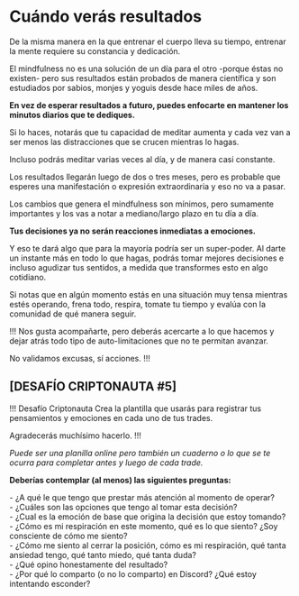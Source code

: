 # Cuándo verás resultados

De la misma manera en la que entrenar el cuerpo lleva su tiempo, entrenar la mente requiere su constancia y dedicación.

El mindfulness no es una solución de un día para el otro -porque éstas no existen- pero sus resultados están probados de manera científica y son estudiados por sabios, monjes y yoguis desde hace miles de años.

**En vez de esperar resultados a futuro, puedes enfocarte en mantener los minutos diarios que te dediques.**

Si lo haces, notarás que tu capacidad de meditar aumenta y cada vez van a ser menos las distracciones que se crucen mientras lo hagas.

Incluso podrás meditar varias veces al día, y de manera casi constante.

Los resultados llegarán luego de dos o tres meses, pero es probable que esperes una manifestación o expresión extraordinaria y eso no va a pasar.

Los cambios que genera el mindfulness son mínimos, pero sumamente importantes y los vas a notar a mediano/largo plazo en tu día a día.

**Tus decisiones ya no serán reacciones inmediatas a emociones.**

Y eso te dará algo que para la mayoría podría ser un super-poder. Al darte un instante más en todo lo que hagas, podrás tomar mejores decisiones e incluso agudizar tus sentidos, a medida que transformes esto en algo cotidiano.

Si notas que en algún momento estás en una situación muy tensa mientras estés operando, frena todo, respira, tomate tu tiempo y evalúa con la comunidad de qué manera seguir.

!!!
Nos gusta acompañarte, pero deberás acercarte a lo que hacemos y dejar atrás todo tipo de auto-limitaciones que no te permitan avanzar.

No validamos excusas, sí acciones.
!!!

## \[DESAFÍO CRIPTONAUTA #5]

!!! Desafío Criptonauta
Crea la plantilla que usarás para registrar tus pensamientos y emociones en cada uno de tus trades.

Agradecerás muchísimo hacerlo.
!!!

_Puede ser una planilla online pero también un cuaderno o lo que se te ocurra para completar antes y luego de cada trade._

**Deberías contemplar (al menos) las siguientes preguntas:**

\- ¿A qué le que tengo que prestar más atención al momento de operar?\
\- ¿Cuáles son las opciones que tengo al tomar esta decisión?\
\- ¿Cual es la emoción de base que origina la decisión que estoy tomando?\
\- ¿Cómo es mi respiración en este momento, qué es lo que siento? ¿Soy consciente de cómo me siento?\
\- ¿Cómo me siento al cerrar la posición, cómo es mi respiración, qué tanta ansiedad tengo, qué tanto miedo, qué tanta duda?\
\- ¿Qué opino honestamente del resultado?\
\- ¿Por qué lo comparto (o no lo comparto) en Discord? ¿Qué estoy intentando esconder?
